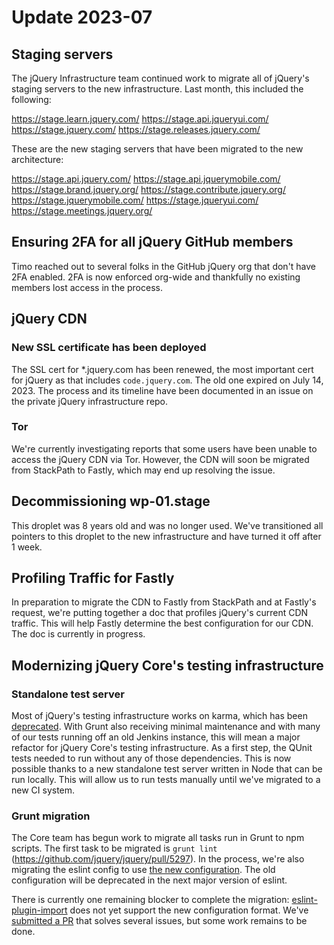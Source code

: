 # Update 2023-07

## Staging servers

The jQuery Infrastructure team continued work to migrate all of jQuery's staging servers to the new infrastructure. Last month, this included the following:

https://stage.learn.jquery.com/ 
https://stage.api.jqueryui.com/ 
https://stage.jquery.com/ 
https://stage.releases.jquery.com/ 

These are the new staging servers that have been migrated to the new architecture:

https://stage.api.jquery.com/ 
https://stage.api.jquerymobile.com/ 
https://stage.brand.jquery.org/ 
https://stage.contribute.jquery.org/ 
https://stage.jquerymobile.com/ 
https://stage.jqueryui.com/ 
https://stage.meetings.jquery.org/

## Ensuring 2FA for all jQuery GitHub members

Timo reached out to several folks in the GitHub jQuery org that don't have 2FA enabled. 2FA is now enforced org-wide and thankfully no existing members lost access in the process.

## jQuery CDN

### New SSL certificate has been deployed

The SSL cert for *.jquery.com has been renewed, the most important cert for jQuery as that includes `code.jquery.com`. The old one expired on July 14, 2023. The process and its timeline have been documented in an issue on the private jQuery infrastructure repo.

### Tor

We're currently investigating reports that some users have been unable to access the jQuery CDN via Tor. However, the CDN will soon be migrated from StackPath to Fastly, which may end up resolving the issue.

## Decommissioning wp-01.stage

This droplet was 8 years old and was no longer used. We've transitioned all pointers to this droplet to the new infrastructure and have turned it off after 1 week.

## Profiling Traffic for Fastly

In preparation to migrate the CDN to Fastly from StackPath and at Fastly's request, we're putting together a doc that profiles jQuery's current CDN traffic. This will help Fastly determine the best configuration for our CDN. The doc is currently in progress.

## Modernizing jQuery Core's testing infrastructure

### Standalone test server

Most of jQuery's testing infrastructure works on karma, which has been [deprecated](https://blog.angular.io/moving-angular-cli-to-jest-and-web-test-runner-ef85ef69ceca?gi=f4883bb1048a). With Grunt also receiving minimal maintenance and with many of our tests running off an old Jenkins instance, this will mean a major refactor for jQuery Core's testing infrastructure. As a first step, the QUnit tests needed to run without any of those dependencies. This is now possible thanks to a new standalone test server written in Node that can be run locally. This will allow us to run tests manually until we've migrated to a new CI system.

### Grunt migration

The Core team has begun work to migrate all tasks run in Grunt to npm scripts. The first task to be migrated is `grunt lint` (https://github.com/jquery/jquery/pull/5297). In the process, we're also migrating the eslint config to use [the new configuration](https://eslint.org/docs/latest/use/configure/configuration-files-new). The old configuration will be deprecated in the next major version of eslint.

There is currently one remaining blocker to complete the migration: [eslint-plugin-import](https://github.com/import-js/eslint-plugin-import) does not yet support the new configuration format. We've [submitted a PR](https://github.com/import-js/eslint-plugin-import/pull/2829) that solves several issues, but some work remains to be done.
